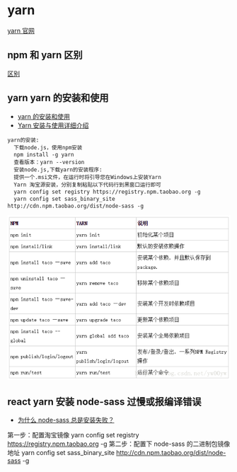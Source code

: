 # yarn

[yarn 官网](https://yarnpkg.com/zh-Hans/docs/install#windows-stable)

## npm 和 yarn 区别

[区别](https://www.jianshu.com/p/254794d5e741)

## yarn yarn 的安装和使用

-   [yarn 的安装和使用](https://blog.csdn.net/yw00yw/article/details/81354533)
-   [Yarn 安装与使用详细介绍](https://blog.csdn.net/csdn_yudong/article/details/82015885)

```
yarn的安装:
  下载node.js，使用npm安装
  npm install -g yarn
  查看版本：yarn --version
  安装node.js,下载yarn的安装程序:
  提供一个.msi文件，在运行时将引导您在Windows上安装Yarn
  Yarn 淘宝源安装，分别复制粘贴以下代码行到黑窗口运行即可
  yarn config set registry https://registry.npm.taobao.org -g
  yarn config set sass_binary_site http://cdn.npm.taobao.org/dist/node-sass -g

```

![yarn](yarn.png)

## react yarn 安装 node-sass 过慢或报编译错误

-   [为什么 node-sass 总是安装失败？](https://segmentfault.com/a/1190000020993365?utm_source=tag-newest)

第一步：配置淘宝镜像
yarn config set registry https://registry.npm.taobao.org -g
第二步：配置下 node-sass 的二进制包镜像地址
yarn config set sass_binary_site http://cdn.npm.taobao.org/dist/node-sass -g
